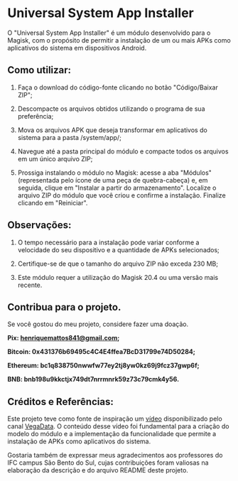 # Universal System App Installer

O "Universal System App Installer" é um módulo desenvolvido para o Magisk, com o propósito de permitir a instalação de um ou mais APKs como aplicativos do sistema em dispositivos Android.

## Como utilizar:

1. Faça o download do código-fonte clicando no botão "Código/Baixar ZIP";

2. Descompacte os arquivos obtidos utilizando o programa de sua preferência;

3. Mova os arquivos APK que deseja transformar em aplicativos do sistema para a pasta /system/app/;

4. Navegue até a pasta principal do módulo e compacte todos os arquivos em um único arquivo ZIP;

5. Prossiga instalando o módulo no Magisk: acesse a aba "Módulos" (representada pelo ícone de uma peça de quebra-cabeça) e, em seguida, clique em "Instalar a partir do armazenamento". Localize o arquivo ZIP do módulo que você criou e confirme a instalação. Finalize clicando em "Reiniciar".

## Observações:

1. O tempo necessário para a instalação pode variar conforme a velocidade do seu dispositivo e a quantidade de APKs selecionados;

2. Certifique-se de que o tamanho do arquivo ZIP não exceda 230 MB;

3. Este módulo requer a utilização do Magisk 20.4 ou uma versão mais recente.

## Contribua para o projeto.

Se você gostou do meu projeto, considere fazer uma doação.

**Pix: henriquemattos841@gmail.com;**

**Bitcoin: 0x431376b69495c4C4E4ffea7BcD31799e74D50284;**

**Ethereum: bc1q838750nwwfw77ey2tj8yw0kz69j9fcz37gwp6f;**

**BNB: bnb198u9kkctjx749dt7nrrmnrk59z73c79cmk4y56.**

## Créditos e Referências:

Este projeto teve como fonte de inspiração um [vídeo](https://www.youtube.com/watch?v=tM5dLRbMuwM&t=1523s) disponibilizado pelo canal [VegaData](https://www.youtube.com/@VegaData). O conteúdo desse vídeo foi fundamental para a criação do modelo do módulo e a implementação da funcionalidade que permite a instalação de APKs como aplicativos do sistema.

Gostaria também de expressar meus agradecimentos aos professores do IFC campus São Bento do Sul, cujas contribuições foram valiosas na elaboração da descrição e do arquivo README deste projeto.
